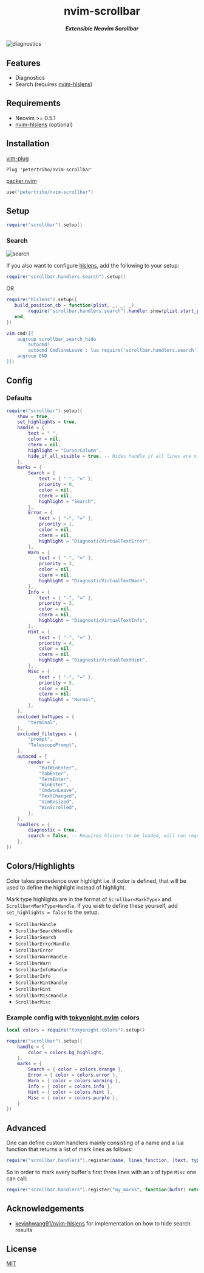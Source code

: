 <div align="center">
  <h1>nvim-scrollbar</h1>
  <h5>Extensible Neovim Scrollbar</h5>
</div>

![diagnostics](./assets/diagnostics.gif)

## Features

- Diagnostics
- Search (requires [nvim-hlslens](https://github.com/kevinhwang91/nvim-hlslens))

## Requirements

- Neovim >= 0.5.1
- [nvim-hlslens](https://github.com/kevinhwang91/nvim-hlslens) (optional)

## Installation

[vim-plug](https://github.com/junegunn/vim-plug)

```vim
Plug 'petertriho/nvim-scrollbar'
```

[packer.nvim](https://github.com/wbthomason/packer.nvim)

```lua
use("petertriho/nvim-scrollbar")
```

## Setup

```lua
require("scrollbar").setup()

```

### Search

![search](./assets/search.gif)

If you also want to configure [hlslens](https://github.com/kevinhwang91/nvim-hlslens), add the following to your setup:

```lua
require("scrollbar.handlers.search").setup()
```

OR

```lua
require("hlslens").setup({ 
   build_position_cb = function(plist, _, _, _)
        require("scrollbar.handlers.search").handler.show(plist.start_pos)
   end,
})

vim.cmd([[
    augroup scrollbar_search_hide
        autocmd!
        autocmd CmdlineLeave : lua require('scrollbar.handlers.search').handler.hide()
    augroup END
]])
```

## Config

### Defaults

```lua
require("scrollbar").setup({
    show = true,
    set_highlights = true,
    handle = {
        text = " ",
        color = nil,
        cterm = nil,
        highlight = "CursorColumn",
        hide_if_all_visible = true, -- Hides handle if all lines are visible
    },
    marks = {
        Search = {
            text = { "-", "=" },
            priority = 0,
            color = nil,
            cterm = nil,
            highlight = "Search",
        },
        Error = {
            text = { "-", "=" },
            priority = 1,
            color = nil,
            cterm = nil,
            highlight = "DiagnosticVirtualTextError",
        },
        Warn = {
            text = { "-", "=" },
            priority = 2,
            color = nil,
            cterm = nil,
            highlight = "DiagnosticVirtualTextWarn",
        },
        Info = {
            text = { "-", "=" },
            priority = 3,
            color = nil,
            cterm = nil,
            highlight = "DiagnosticVirtualTextInfo",
        },
        Hint = {
            text = { "-", "=" },
            priority = 4,
            color = nil,
            cterm = nil,
            highlight = "DiagnosticVirtualTextHint",
        },
        Misc = {
            text = { "-", "=" },
            priority = 5,
            color = nil,
            cterm = nil,
            highlight = "Normal",
        },
    },
    excluded_buftypes = {
        "terminal",
    },
    excluded_filetypes = {
        "prompt",
        "TelescopePrompt",
    },
    autocmd = {
        render = {
            "BufWinEnter",
            "TabEnter",
            "TermEnter",
            "WinEnter",
            "CmdwinLeave",
            "TextChanged",
            "VimResized",
            "WinScrolled",
        },
    },
    handlers = {
        diagnostic = true,
        search = false, -- Requires hlslens to be loaded, will run require("scrollbar.handlers.search").setup() for you
    },
})
```

## Colors/Highlights

Color takes precedence over highlight i.e. if color is defined, that will be
used to define the highlight instead of highlight.

Mark type highlights are in the format of `Scrollbar<MarkType>` and
`Scrollbar<MarkType>Handle`. If you wish to define these yourself, add
`set_highlights = false` to the setup.

- `ScrollbarHandle`
- `ScrollbarSearchHandle`
- `ScrollbarSearch`
- `ScrollbarErrorHandle`
- `ScrollbarError`
- `ScrollbarWarnHandle`
- `ScrollbarWarn`
- `ScrollbarInfoHandle`
- `ScrollbarInfo`
- `ScrollbarHintHandle`
- `ScrollbarHint`
- `ScrollbarMiscHandle`
- `ScrollbarMisc`

### Example config with [tokyonight.nvim](https://github.com/folke/tokyonight.nvim) colors

```lua
local colors = require("tokyonight.colors").setup()

require("scrollbar").setup({
    handle = {
        color = colors.bg_highlight,
    },
    marks = {
        Search = { color = colors.orange },
        Error = { color = colors.error },
        Warn = { color = colors.warning },
        Info = { color = colors.info },
        Hint = { color = colors.hint },
        Misc = { color = colors.purple },
    }
})
```

## Advanced
One can define custom handlers mainly consisting of a name and a lua function that returns a list
of mark lines as follows:

```lua
require("scrollbar.handlers").register(name, lines_function, [text, type, level])
```

So in order to mark every buffer's first three lines with an `x` of type `Misc` one can call:

```lua
require("scrollbar.handlers").register("my_marks", function(bufnr) return {1, 2, 3} end, "x", "Misc", 1)
```

## Acknowledgements

- [kevinhwang91/nvim-hlslens](https://github.com/kevinhwang91/nvim-hlslens) for implementation on how to hide search results

## License

[MIT](https://choosealicense.com/licenses/mit/)

